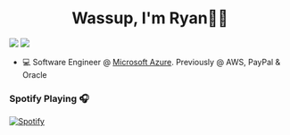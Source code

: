 <h1 align="center">Wassup, I'm Ryan✌🏼️</h1>


<p align="center" style="display: inline">
<img src="https://img.shields.io/github/followers/Ryan-Efendy?style=for-the-badge">
<img src="https://img.shields.io/github/stars/Ryan-Efendy?style=for-the-badge"> 
</p>


- 💻 Software Engineer @ [Microsoft Azure](https://github.com/Azure). Previously @ AWS, PayPal & Oracle

### Spotify Playing 🎧

[![Spotify](https://novatorem.ryan-efendy.vercel.app/api/spotify)](https://open.spotify.com/user/1255568371)

<!--END_SECTION:waka-->
